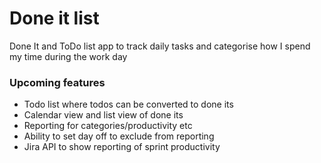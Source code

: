 # Done it list
Done It and ToDo list app to track daily tasks and categorise how I spend my time during the work day

### Upcoming features
- Todo list where todos can be converted to done its
- Calendar view and list view of done its
- Reporting for categories/productivity etc
- Ability to set day off to exclude from reporting
- Jira API to show reporting of sprint productivity
